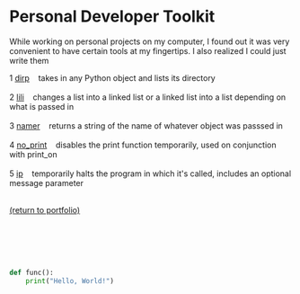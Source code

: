 # Personal Developer Toolkit

While working on personal projects on my computer, I found out it was very convenient to have certain tools at my fingertips. I also realized I could just write them


<!-- &nbsp;&nbsp;&nbsp;&nbsp; -->
1 [dirp](/dirp.md)&nbsp;&nbsp;&nbsp;&nbsp;takes in any Python object and lists its directory<br><br>
2 [lili](/lili.md)&nbsp;&nbsp;&nbsp;&nbsp;changes a list into a linked list or a linked list into a list depending on what is passed in<br><br>
3 [namer](/namer.md)&nbsp;&nbsp;&nbsp;&nbsp;returns a string of the name of whatever object was passsed in<br><br>
4 [no_print](/no_print.md)&nbsp;&nbsp;&nbsp;&nbsp;disables the print function temporarily, used on conjunction with print_on<br><br>
5 [ip](/ip.md)&nbsp;&nbsp;&nbsp;&nbsp;temporarily halts the program in which it's called, includes an optional message parameter<br><br>


<a href="https://rowcased.github.io/">(return to portfolio)</a>


<br><br><br><br>


```python
def func():
    print("Hello, World!")
```
